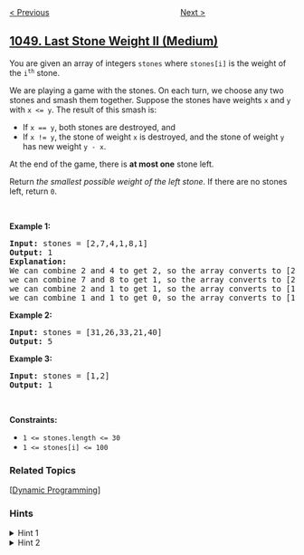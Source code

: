 <!--|This file generated by command(leetcode description); DO NOT EDIT.    |-->
<!--+----------------------------------------------------------------------+-->
<!--|@author    openset <openset.wang@gmail.com>                           |-->
<!--|@link      https://github.com/openset                                 |-->
<!--|@home      https://github.com/openset/leetcode                        |-->
<!--+----------------------------------------------------------------------+-->

[< Previous](../longest-string-chain "Longest String Chain")
　　　　　　　　　　　　　　　　
[Next >](../actors-and-directors-who-cooperated-at-least-three-times "Actors and Directors Who Cooperated At Least Three Times")

## [1049. Last Stone Weight II (Medium)](https://leetcode.com/problems/last-stone-weight-ii "最后一块石头的重量 II")

<p>You are given an array of integers <code>stones</code> where <code>stones[i]</code> is the weight of the <code>i<sup>th</sup></code> stone.</p>

<p>We are playing a game with the stones. On each turn, we choose any two stones and smash them together. Suppose the stones have weights <code>x</code> and <code>y</code> with <code>x &lt;= y</code>. The result of this smash is:</p>

<ul>
	<li>If <code>x == y</code>, both stones are destroyed, and</li>
	<li>If <code>x != y</code>, the stone of weight <code>x</code> is destroyed, and the stone of weight <code>y</code> has new weight <code>y - x</code>.</li>
</ul>

<p>At the end of the game, there is <strong>at most one</strong> stone left.</p>

<p>Return <em>the smallest possible weight of the left stone</em>. If there are no stones left, return <code>0</code>.</p>

<p>&nbsp;</p>
<p><strong>Example 1:</strong></p>

<pre>
<strong>Input:</strong> stones = [2,7,4,1,8,1]
<strong>Output:</strong> 1
<strong>Explanation:</strong>
We can combine 2 and 4 to get 2, so the array converts to [2,7,1,8,1] then,
we can combine 7 and 8 to get 1, so the array converts to [2,1,1,1] then,
we can combine 2 and 1 to get 1, so the array converts to [1,1,1] then,
we can combine 1 and 1 to get 0, so the array converts to [1], then that&#39;s the optimal value.
</pre>

<p><strong>Example 2:</strong></p>

<pre>
<strong>Input:</strong> stones = [31,26,33,21,40]
<strong>Output:</strong> 5
</pre>

<p><strong>Example 3:</strong></p>

<pre>
<strong>Input:</strong> stones = [1,2]
<strong>Output:</strong> 1
</pre>

<p>&nbsp;</p>
<p><strong>Constraints:</strong></p>

<ul>
	<li><code>1 &lt;= stones.length &lt;= 30</code></li>
	<li><code>1 &lt;= stones[i] &lt;= 100</code></li>
</ul>

### Related Topics
  [[Dynamic Programming](../../tag/dynamic-programming/README.md)]

### Hints
<details>
<summary>Hint 1</summary>
Think of the final answer as a sum of weights with + or - sign symbols infront of each weight.  Actually, all sums with 1 of each sign symbol are possible.
</details>

<details>
<summary>Hint 2</summary>
Use dynamic programming: for every possible sum with N stones, those sums +x or -x is possible with N+1 stones, where x is the value of the newest stone.  (This overcounts sums that are all positive or all negative, but those don't matter.)
</details>
